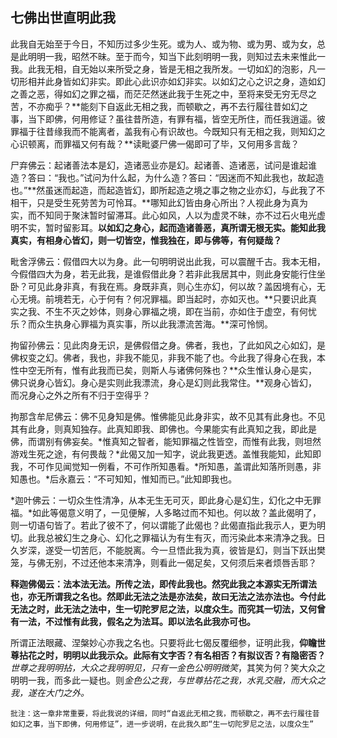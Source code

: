 ##  七佛出世直明此我

此我自无始至于今日，不知历过多少生死。或为人、或为物、或为男、或为女，总是此明明一我，昭然不昧。至于而今，知当下此刻明明一我，则知过去未来惟此一我。此我无相，自无始以来所受之身，皆是无相之我所发。一切如幻的泡影，凡一切形相并此身皆如幻非实。即此心此识亦如幻非实。以如幻之心之识之身，造如幻之善之恶，得如幻之罪之福，而茫茫然迷此我于生死之中，至将来受无穷无尽之苦，不亦痴乎？**能刻下自返此无相之我，而顿歇之，再不去行履往昔如幻之事，当下即佛，何用修证？虽往昔所造，有罪有福，皆空无所住，而任我逍遥。彼罪福于往昔缘我而不能离者，盖我有心有识故也。今既知只有无相之我，则知幻之心识顿离，而罪福又何有哉？**读毗婆尸佛一偈即可了毕，又何用多言哉？

尸弃佛云：起诸善法本是幻，造诸恶业亦是幻。起诸善、造诸恶，试问是谁起谁造？答曰：“我也。”试问为什么起，为什么造？答曰：“因迷而不知此我也，故起造也。”**然虽迷而起造，而起造皆幻，即所起造之境之事之物之业亦幻，与此我了不相干，只是受生死劳苦为可怜耳。**哪知此幻皆由身心所出？人视此身为真为实，而不知同于聚沫暂时留滞耳。此心如风，人以为虚灵不昧，亦不过石火电光虚明不实，暂时留影耳。**以如幻之身心，起而造诸善恶，真所谓无根无实。能知此我真实，有相身心皆幻，则一切皆空，惟我独在，即与佛等，有何疑哉？**

毗舍浮佛云：假借四大以为身。此一句明明说出此我，可以震醒千古。我本无相，今假借四大为身，若无此我，是谁假借此身？若非此我居其中，则此身安能行住坐卧？可见此身非真，有我在焉。身既非真，则心生亦幻，何以故？盖因境有心，无心无境。前境若无，心于何有？何况罪福。即当起时，亦如灭也。**只要识此真实之我、不生不灭之妙体，则身心罪福之境，即在当前，亦如住于虚空，有何忧乐？而众生执身心罪福为真实事，所以此我漂流苦海。**深可怜悯。

拘留孙佛云：见此肉身无识，是佛假借之身。佛者，我也，了此如风之心如幻，是佛权变之幻。佛者，我也，非我不能见，非我不能了也。今此我了得身心在我，本性中空无所有，惟有此我而已矣，则斯人与诸佛何殊也？**众生惟认身心是实，佛只说身心皆幻。身心是实则此我漂流，身心是幻则此我常住。**观身心皆幻，而况身心之外之所有不归于空得乎？

拘那含牟尼佛云：佛不见身知是佛。惟佛能见此身非实，故不见其有此身也。不见其有此身，则真知独存。此真知即我、即佛也。今果能实有此真知之我，即此是佛，而谓别有佛妄矣。*惟真知之智者，能知罪福之性皆空，而惟有此我，则坦然游戏生死之途，有何畏哉？*此偈又加一知字，说此我更透。盖惟我能知，此知即我，不可作见闻觉知一例看，不可作所知愚看。*所知愚，盖谓此知落所则愚，非知愚也。*后永嘉云：“不可知知，惟知而已。”此知即我也。

*迦叶佛云：一切众生性清净，从本无生无可灭，即此身心是幻生，幻化之中无罪福。*如此等偈意义明了，一见便解，人多略过而不知也。何以故？盖此偈明了，则一切语句皆了。若此了彼不了，何以谓能了此偈也？此偈直指此我示人，更为明切。此我总被幻生之身心、幻化之罪福认为有生有灭，而污染此本来清净之我。日久岁深，遂受一切苦厄，不能脱离。今一旦悟此我为真，彼皆是幻，则当下跃出樊笼，与佛无别，不过还他本来清净，则看此一偈足矣，又何须后来者烦唇舌耶？

**释迦佛偈云：法本法无法。所传之法，即传此我也。然究此我之本源实无所谓法也，亦无所谓我之名也。然即此无法之法是亦法矣，故曰无法之法亦法也。今付此无法之时，此无法之法中，生一切陀罗尼之法，以度众生。而究其一切法，又何曾有一法，不过惟有此我，假名之为法耳。即以法名此我亦可也。**

所谓正法眼藏、涅槃妙心亦我之名也。只要将此七偈反覆细参，证明此我，**仰瞻世尊拈花之时，明明以此我示众。此际有文字否？有名相否？有拟议否？有隐密否？** *世尊之我明明拈，大众之我明明见，只有一金色公明明微笑*，其笑为何？笑大众之明明一我，而多此一疑也。则*金色公之我，与世尊拈花之我，水乳交融，而大众之我，遂在大门之外。*

```xu
批注：这一章非常重要，将此我说的详细，同时“自返此无相之我，而顿歇之，再不去行履往昔如幻之事，当下即佛，何用修证”，进一步说明，在此我久即“生一切陀罗尼之法，以度众生”
```
